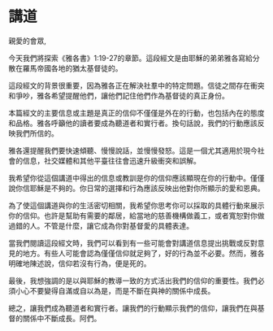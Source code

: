 # 講道

親愛的會眾,

今天我們將探索《雅各書》1:19-27的章節。這段經文是由耶穌的弟弟雅各寫給分散在羅馬帝國各地的猶太基督徒的。

這段經文的背景很重要，因為雅各正在解決社羣中的特定問題。信徒之間存在衝突和爭吵，雅各希望提醒他們，讓他們記住他們作為基督徒的真正身份。

本篇經文的主要信息或主題是真正的信仰不僅僅是外在的行動，也包括內在的態度和品格。雅各呼籲他的讀者要成為聽道者和實行者。換句話說，我們的行動應該反映我們所信的。

雅各還提醒我們要快速傾聽、慢慢說話，並慢慢發怒。這是一個尤其適用於現今社會的信息，社交媒體和其他平臺往往會迅速升級衝突和誤解。

我希望你從這個講道中得出的信息或教訓是你的信仰應該顯現在你的行動中。僅僅說你信耶穌是不夠的。你日常的選擇和行為應該反映出他對你所顯示的愛和恩典。

為了使這個講道與你的生活密切相關，我希望你思考你可以採取的具體行動來展示你的信仰。也許是幫助有需要的鄰居，給當地的慈善機構做義工，或者寬恕對你做過錯的人。不管是什麼，讓它成為你對基督愛的具體表達。

當我們閱讀這段經文時，我們可以看到有一些可能會對講道信息提出挑戰或反對意見的地方。有些人可能會認為僅僅信仰就足夠了，好的行為並不必要。然而，雅各明確地陳述說，信仰若沒有行為，便是死的。

最後，我想強調的是以與耶穌的教導一致的方式活出我們的信仰的重要性。我們必須小心不要變得自滿或自以為是，而是不斷在與神的關係中成長。

總之，讓我們成為聽道者和實行者。讓我們的行動顯示我們的信仰，讓我們在與基督的關係中不斷成長。阿們。